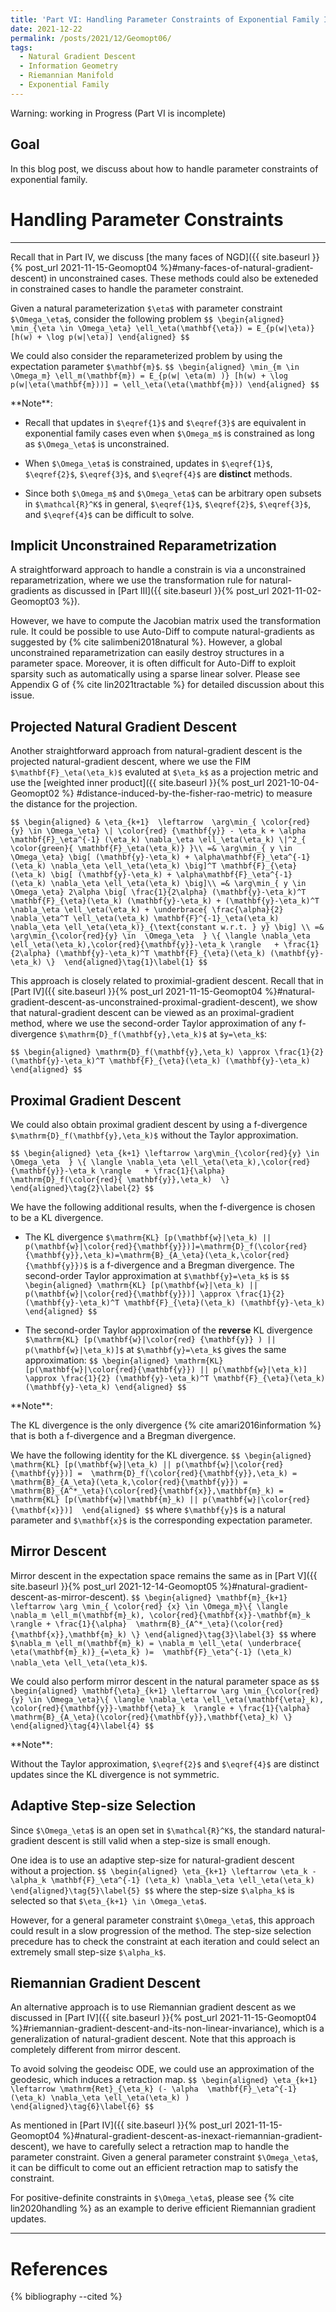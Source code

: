 ```yaml
---
title: 'Part VI: Handling Parameter Constraints of Exponential Family In Natural-gradient Methods'
date: 2021-12-22
permalink: /posts/2021/12/Geomopt06/
tags:
  - Natural Gradient Descent
  - Information Geometry
  - Riemannian Manifold
  - Exponential Family
---
```


Warning: working in Progress (Part VI is incomplete)

Goal
------
In this blog post, we discuss about how to handle parameter constraints of exponential family.


# Handling Parameter Constraints
------

Recall that  in Part IV, we discuss 
[the many faces of NGD]({{ site.baseurl }}{% post_url 2021-11-15-Geomopt04 %}#many-faces-of-natural-gradient-descent) in unconstrained cases.  These methods could also be exteneded in constrained cases to handle the parameter constraint.


Given a natural parameterization `$\eta$` with parameter constraint `$\Omega_\eta$`, consider the following problem
`$$
\begin{aligned}
\min_{\eta \in \Omega_\eta} \ell_\eta(\mathbf{\eta}) = E_{p(w|\eta)} [h(w) + \log p(w|\eta)]
\end{aligned}
$$`

We could also consider the reparameterized problem by using the expectation parameter `$\mathbf{m}$`.
`$$
\begin{aligned}
\min_{m \in \Omega_m} \ell_m(\mathbf{m}) = E_{p(w| \eta(m) )} [h(w) + \log p(w|\eta(\mathbf{m}))] = \ell_\eta(\eta(\mathbf{m}))
\end{aligned}
$$`


<div class="notice--success" markdown="1">
**Note**:

* Recall that updates in `$\eqref{1}$` and `$\eqref{3}$` are
equivalent in exponential family cases even when `$\Omega_m$` is constrained as long as `$\Omega_\eta$` is unconstrained.

* When `$\Omega_\eta$` is constrained, updates in  `$\eqref{1}$`, `$\eqref{2}$`, `$\eqref{3}$`, and `$\eqref{4}$` are **distinct** methods.

* Since both `$\Omega_m$` and `$\Omega_\eta$`  can be arbitrary open subsets in `$\mathcal{R}^K$` in general,  `$\eqref{1}$`, `$\eqref{2}$`, `$\eqref{3}$`, and `$\eqref{4}$` can be difficult to solve.
</div>

## Implicit Unconstrained Reparametrization
A straightforward approach to handle a constrain is via a unconstrained reparametrization, where we use the
transformation rule for natural-gradients as discussed in 
 [Part III]({{ site.baseurl }}{% post_url 2021-11-02-Geomopt03 %}).

 However, we have to compute the Jacobian matrix used the transformation rule.
It could be possible to use Auto-Diff to compute natural-gradients as suggested by
 {% cite salimbeni2018natural %}.
 However, a global unconstrained reparametrization can easily destroy structures in a parameter space.
 Moreover, it is often difficult for Auto-Diff to exploit sparsity such as automatically using a sparse linear solver. Please see Appendix G of {% cite lin2021tractable %} for detailed discussion about this issue.


## Projected Natural Gradient Descent
Another straightforward approach from natural-gradient descent is the projected natural-gradient descent, where we  use 
the FIM `$\mathbf{F}_\eta(\eta_k)$` evaluted at `$\eta_k$` as a projection metric and use the [weighted inner product]({{ site.baseurl }}{% post_url 2021-10-04-Geomopt02 %}
#distance-induced-by-the-fisher-rao-metric) to measure the distance for the projection.

`$$
\begin{aligned}
& \eta_{k+1}  \leftarrow  \arg\min_{ \color{red} {y} \in \Omega_\eta} \| \color{red} {\mathbf{y}} - \eta_k + \alpha
\mathbf{F}_\eta^{-1} (\eta_k) \nabla_\eta \ell_\eta(\eta_k) \|^2_{ \color{green}{ \mathbf{F}_\eta(\eta_k)} }\\
=& \arg\min_{ y \in \Omega_\eta} \big[ (\mathbf{y}-\eta_k) + \alpha\mathbf{F}_\eta^{-1} (\eta_k) \nabla_\eta \ell_\eta(\eta_k)
\big]^T \mathbf{F}_{\eta}(\eta_k) \big[ (\mathbf{y}-\eta_k) + \alpha\mathbf{F}_\eta^{-1} (\eta_k) \nabla_\eta \ell_\eta(\eta_k)
\big]\\
=& \arg\min_{ y \in \Omega_\eta} 2\alpha \big[ \frac{1}{2\alpha} (\mathbf{y}-\eta_k)^T \mathbf{F}_{\eta}(\eta_k) (\mathbf{y}-\eta_k) + (\mathbf{y}-\eta_k)^T  \nabla_\eta \ell_\eta(\eta_k) + \underbrace{ \frac{\alpha}{2} \nabla_\eta^T \ell_\eta(\eta_k) \mathbf{F}^{-1}_\eta(\eta_k) \nabla_\eta \ell_\eta(\eta_k)}_{\text{constant w.r.t. } y} \big] \\
=& \arg\min_{\color{red}{y} \in  \Omega_\eta  } \{ \langle \nabla_\eta \ell_\eta(\eta_k),\color{red}{\mathbf{y}}-\eta_k \rangle   + \frac{1}{2\alpha} (\mathbf{y}-\eta_k)^T \mathbf{F}_{\eta}(\eta_k) (\mathbf{y}-\eta_k) \} 
\end{aligned}\tag{1}\label{1}
$$` 

This approach is closely related to proximial-gradient descent.
Recall that in
[Part IV]({{ site.baseurl }}{% post_url 2021-11-15-Geomopt04 %}#natural-gradient-descent-as-unconstrained-proximal-gradient-descent),
we show that natural-gradient descent can be viewed as an  proximal-gradient method, where we use the
second-order Taylor  approximation of any f-divergence `$\mathrm{D}_f(\mathbf{y},\eta_k)$` at `$y=\eta_k$`:

`$$
\begin{aligned}
\mathrm{D}_f(\mathbf{y},\eta_k) \approx \frac{1}{2} (\mathbf{y}-\eta_k)^T \mathbf{F}_{\eta}(\eta_k) (\mathbf{y}-\eta_k)
\end{aligned}
$$` 



## Proximal Gradient Descent

We could also obtain proximal gradient descent by using a f-divergence `$\mathrm{D}_f(\mathbf{y},\eta_k)$` without the Taylor approximation.

`$$
\begin{aligned}
\eta_{k+1} \leftarrow \arg\min_{\color{red}{y} \in  \Omega_\eta  } \{ \langle \nabla_\eta \ell_\eta(\eta_k),\color{red}{\mathbf{y}}-\eta_k \rangle   + \frac{1}{\alpha} \mathrm{D}_f(\color{red}{ \mathbf{y}},\eta_k)  \} 
\end{aligned}\tag{2}\label{2}
$$` 

We have the following additional results, when the f-divergence is chosen to be a KL divergence.

* The KL divergence `$\mathrm{KL} [p(\mathbf{w}|\eta_k) || p(\mathbf{w}|\color{red}{\mathbf{y}})]=\mathrm{D}_f(\color{red}{\mathbf{y}},\eta_k)=\mathrm{B}_{A_\eta}(\eta_k,\color{red}{\mathbf{y}})$` is a f-divergence and a Bregman divergence. The
second-order Taylor approximation   at 
 `$\mathbf{y}=\eta_k$` is
`$$
\begin{aligned}
\mathrm{KL} [p(\mathbf{w}|\eta_k) || p(\mathbf{w}|\color{red}{\mathbf{y}})] \approx \frac{1}{2} (\mathbf{y}-\eta_k)^T \mathbf{F}_{\eta}(\eta_k) (\mathbf{y}-\eta_k)
\end{aligned}
$$` 


*  The second-order Taylor approximation  of the **reverse** KL divergence `$\mathrm{KL} [p(\mathbf{w}|\color{red} {\mathbf{y}} ) || p(\mathbf{w}|\eta_k)]$` at `$\mathbf{y}=\eta_k$` gives the same approximation:
`$$
\begin{aligned}
\mathrm{KL} [p(\mathbf{w}|\color{red}{\mathbf{y}}) || p(\mathbf{w}|\eta_k)] \approx \frac{1}{2} (\mathbf{y}-\eta_k)^T \mathbf{F}_{\eta}(\eta_k) (\mathbf{y}-\eta_k)
\end{aligned}
$$` 


<div class="notice--success" markdown="1">
**Note**:

The KL divergence is the only divergence {% cite amari2016information %} that is both a  f-divergence and a Bregman divergence.

We have the following identity for the KL divergence.
`$$
\begin{aligned}
\mathrm{KL} [p(\mathbf{w}|\eta_k) || p(\mathbf{w}|\color{red}{\mathbf{y}})] = 
\mathrm{D}_f(\color{red}{\mathbf{y}},\eta_k) = \mathrm{B}_{A_\eta}(\eta_k,\color{red}{\mathbf{y}}) =  \mathrm{B}_{A^*_\eta}(\color{red}{\mathbf{x}},\mathbf{m}_k)
= \mathrm{KL} [p(\mathbf{w}|\mathbf{m}_k) || p(\mathbf{w}|\color{red}{\mathbf{x}})] 
\end{aligned}
$$`  where `$\mathbf{y}$` is a natural parameter and `$\mathbf{x}$` is the corresponding expectation parameter.
</div>



## Mirror Descent
Mirror descent in the expectation space remains the same as in [Part V]({{ site.baseurl }}{% post_url 2021-12-14-Geomopt05 %}#natural-gradient-descent-as-mirror-descent).
`$$
\begin{aligned}
\mathbf{m}_{k+1} \leftarrow \arg \min_{ \color{red} {x} \in \Omega_m}\{ \langle \nabla_m \ell_m(\mathbf{m}_k), \color{red}{\mathbf{x}}-\mathbf{m}_k  \rangle + \frac{1}{\alpha}  \mathrm{B}_{A^*_\eta}(\color{red}{\mathbf{x}},\mathbf{m}_k) \}
\end{aligned}\tag{3}\label{3}
$$`
where 
`$\nabla_m \ell_m(\mathbf{m}_k) = \nabla_m \ell_\eta( \underbrace{ \eta(\mathbf{m}_k)}_{=\eta_k} )=  \mathbf{F}_\eta^{-1} (\eta_k) \nabla_\eta \ell_\eta(\eta_k)$`.


We could also perform  mirror descent in the natural parameter space as
`$$
\begin{aligned}
\mathbf{\eta}_{k+1} \leftarrow \arg \min_{\color{red}{y} \in \Omega_\eta}\{ \langle \nabla_\eta \ell_\eta(\mathbf{\eta}_k), \color{red}{\mathbf{y}}-\mathbf{\eta}_k  \rangle + \frac{1}{\alpha}  \mathrm{B}_{A_\eta}(\color{red}{\mathbf{y}},\mathbf{\eta}_k) \}
\end{aligned}\tag{4}\label{4}
$$` 

<div class="notice--success" markdown="1">
**Note**:

Without the Taylor approximation,  `$\eqref{2}$` and  `$\eqref{4}$` are distinct updates since the KL divergence is not symmetric.
</div>



## Adaptive Step-size Selection
Since `$\Omega_\eta$` is an open set in `$\mathcal{R}^K$`, the standard natural-gradient descent is still valid when a step-size is small enough.

One idea is to use an adaptive step-size for natural-gradient descent without a projection.
`$$
\begin{aligned}
\eta_{k+1} \leftarrow \eta_k - \alpha_k \mathbf{F}_\eta^{-1} (\eta_k) \nabla_\eta \ell_\eta(\eta_k)
\end{aligned}\tag{5}\label{5}
$$` where  the step-size `$\alpha_k$` is selected  so that
`$\eta_{k+1} \in \Omega_\eta$`.


However, for a general parameter constraint `$\Omega_\eta$`, this approach could result in a slow progression of the method.
The step-size selection precedure has to  check the constraint at each iteration and could select an extremely small step-size
`$\alpha_k$`.

## Riemannian Gradient Descent

An alternative approach is to use Riemannian gradient descent as we discussed in 
[Part IV]({{ site.baseurl }}{% post_url 2021-11-15-Geomopt04 %}#riemannian-gradient-descent-and-its-non-linear-invariance), which is a generalization of natural-gradient descent. 
Note that this approach is completely different from mirror descent.

To avoid solving the geodeisc ODE, we could use an approximation of the geodesic, which
induces a retraction map.
`$$
\begin{aligned}
\eta_{k+1} \leftarrow \mathrm{Ret}_{\eta_k} (- \alpha  \mathbf{F}_\eta^{-1} (\eta_k) \nabla_\eta \ell_\eta(\eta_k) )  
\end{aligned}\tag{6}\label{6}
$$` 

As mentioned in 
[Part IV]({{ site.baseurl }}{% post_url 2021-11-15-Geomopt04 %}#natural-gradient-descent-as-inexact-riemannian-gradient-descent),
we have to carefully select a retraction map to handle the parameter constraint.
Given 
a general parameter constraint `$\Omega_\eta$`, it can be difficult to come out an efficient retraction map to satisfy
the constraint.

For positive-definite constraints in `$\Omega_\eta$`, please see {% cite lin2020handling %} as an example to derive efficient Riemannian gradient updates.

------
# References
{% bibliography --cited %}

